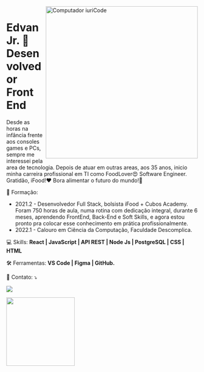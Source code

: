<img src="https://raw.githubusercontent.com/MicaelliMedeiros/micaellimedeiros/master/image/computer-illustration.png" min-width="400px" max-width="400px" width="400px" align="right" alt="Computador iuriCode">

<h1>Edvan Jr. 👋<br>Desenvolvedor Front End</h1>

<p align="left"> 
  Desde as horas na infância frente aos consoles games e PCs, sempre me interessei pela area de tecnologia. Depois de atuar em outras areas, aos 35 anos, inicio minha carreira profissional em TI como FoodLover😍 Software Engineer.
Gratidão, iFood!❤ Bora alimentar o futuro do mundo!🚀
</p>

<p align="left">
  📜 Formação:
  <ul>
    <li>2021.2 - Desenvolvedor Full Stack, bolsista iFood + Cubos Academy. Foram 750 horas de aula, numa rotina com dedicação integral, durante 6 meses, aprendendo FrontEnd, Back-End e Soft Skills, e agora estou pronto pra colocar esse conhecimento em prática profissionalmente.</li>
    <li>2022.1 - Calouro em Ciência da Computação, Faculdade Descomplica.
  </ul>
</p>

<p align="left">
  💻 Skills: <strong>React | JavaScript | API REST | Node Js | PostgreSQL | CSS | HTML</strong>
</p>

<p align="left">
  🛠 Ferramentas: <strong>VS Code | Figma | GitHub.</strong>
</p>

<p align="left">
  💌 Contato: ⤵️
</p>

<p align="left">
  <a href="https://www.linkedin.com/in/mirandajr-edvan/" alt="Linkedin">
  <img src="https://img.shields.io/badge/-Linkedin-0e76a8?style=flat-square&logo=Linkedin&logoColor=white&link=LINK-DO-SEU-LINKEDIN" /></a>
</p>

<div>
<a href="https://github.com/Edvan-Jr">
<img height="180em" src="https://github-readme-stats.vercel.app/api/top-langs/?username=Edvan-Jr&layout=compact&langs_count=7&theme=github_dark"/>
<!-- <img height="180em" src="https://github-readme-stats.vercel.app/api?username=Edvan-Jr&show_icons=true&theme=tokyonight&include_all_commits=true&count_private=true&hide=stars,issues,contribs"/> -->
</div>
